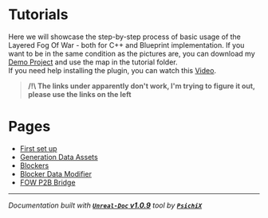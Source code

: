 # Tutorials

Here we will showcase the step-by-step process of basic usage of the Layered Fog Of War - both for C++ and Blueprint
implementation. If you want to be in the same condition as the pictures are, you can download my
[Demo Project](https://github.com/gandoulf/LayeredFOW_Demo) and use the map in the tutorial folder. <br />
If you need help installing the plugin, you can watch this [Video](https://www.youtube.com/watch?v=B9pieujL91c).

> **/!\ The links under apparently don't work, I'm trying to figure it out, please use the links on the left <br />**


# Pages

- [First set up](/book/Tutorials/First_set_up.md)
- [Generation Data Assets](/book/Tutorials/GenerationDataAssets.md)
- [Blockers](/book/Tutorials/Blockers.md)
- [Blocker Data Modifier](/book/Tutorials/BlockerModifier.md)
- [FOW P2B Bridge](/book/Tutorials/FOW_P2B_Bridge.md)

---
_Documentation built with [**`Unreal-Doc` v1.0.9**](https://github.com/PsichiX/unreal-doc) tool by [**`PsichiX`**](https://github.com/PsichiX)_